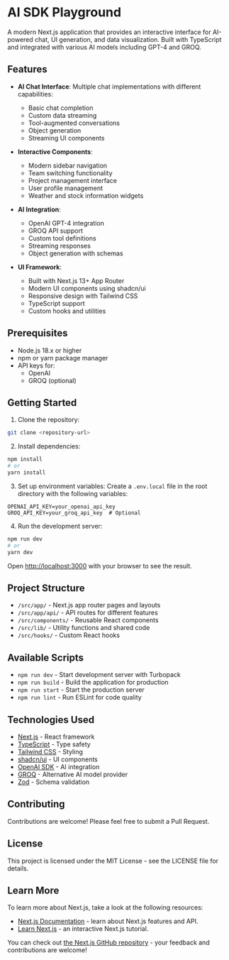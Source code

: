 # AI SDK Playground

A modern Next.js application that provides an interactive interface for AI-powered chat, UI generation, and data visualization. Built with TypeScript and integrated with various AI models including GPT-4 and GROQ.

## Features

- **AI Chat Interface**: Multiple chat implementations with different capabilities:
  - Basic chat completion
  - Custom data streaming
  - Tool-augmented conversations
  - Object generation
  - Streaming UI components

- **Interactive Components**:
  - Modern sidebar navigation
  - Team switching functionality
  - Project management interface
  - User profile management
  - Weather and stock information widgets

- **AI Integration**:
  - OpenAI GPT-4 integration
  - GROQ API support
  - Custom tool definitions
  - Streaming responses
  - Object generation with schemas

- **UI Framework**:
  - Built with Next.js 13+ App Router
  - Modern UI components using shadcn/ui
  - Responsive design with Tailwind CSS
  - TypeScript support
  - Custom hooks and utilities

## Prerequisites

- Node.js 18.x or higher
- npm or yarn package manager
- API keys for:
  - OpenAI
  - GROQ (optional)

## Getting Started

1. Clone the repository:
```bash
git clone <repository-url>
```

2. Install dependencies:
```bash
npm install
# or
yarn install
```

3. Set up environment variables:
Create a `.env.local` file in the root directory with the following variables:
```
OPENAI_API_KEY=your_openai_api_key
GROQ_API_KEY=your_groq_api_key  # Optional
```

4. Run the development server:
```bash
npm run dev
# or
yarn dev
```

Open [http://localhost:3000](http://localhost:3000) with your browser to see the result.

## Project Structure

- `/src/app/` - Next.js app router pages and layouts
- `/src/app/api/` - API routes for different features
- `/src/components/` - Reusable React components
- `/src/lib/` - Utility functions and shared code
- `/src/hooks/` - Custom React hooks

## Available Scripts

- `npm run dev` - Start development server with Turbopack
- `npm run build` - Build the application for production
- `npm run start` - Start the production server
- `npm run lint` - Run ESLint for code quality

## Technologies Used

- [Next.js](https://nextjs.org/) - React framework
- [TypeScript](https://www.typescriptlang.org/) - Type safety
- [Tailwind CSS](https://tailwindcss.com/) - Styling
- [shadcn/ui](https://ui.shadcn.com/) - UI components
- [OpenAI SDK](https://platform.openai.com/) - AI integration
- [GROQ](https://groq.com/) - Alternative AI model provider
- [Zod](https://zod.dev/) - Schema validation

## Contributing

Contributions are welcome! Please feel free to submit a Pull Request.

## License

This project is licensed under the MIT License - see the LICENSE file for details.

## Learn More

To learn more about Next.js, take a look at the following resources:

- [Next.js Documentation](https://nextjs.org/docs) - learn about Next.js features and API.
- [Learn Next.js](https://nextjs.org/learn) - an interactive Next.js tutorial.

You can check out [the Next.js GitHub repository](https://github.com/vercel/next.js) - your feedback and contributions are welcome!

